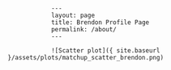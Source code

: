 
                ---
                layout: page
                title: Brendon Profile Page
                permalink: /about/
                ---

                ![Scatter plot]({ site.baseurl }/assets/plots/matchup_scatter_brendon.png)
                
